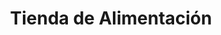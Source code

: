 ---
title: "Tienda de Alimentación"
url: /getafe/tienda-de-alimentacion-calle-alonso-de-mendoza/
shop: comodidad
---